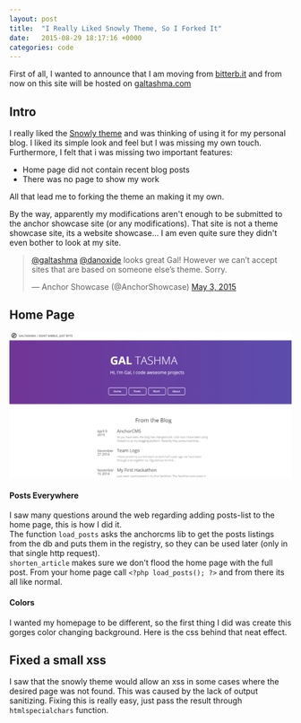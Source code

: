 ```yaml
---
layout: post
title:  "I Really Liked Snowly Theme, So I Forked It"
date:   2015-08-29 18:17:16 +0000
categories: code
---
```


First of all, I wanted to announce that I am moving from [bitterb.it](improving-snowly.html#) and from now on this site will be hosted on [galtashma.com](http://galtashma.com/posts/galtashma.com)

## Intro

I really liked the [Snowly theme](https://anchorthemes.com/theme/snowly) and was thinking of using it for my personal blog. I liked its simple look and feel but I was missing my own touch. Furthermore, I felt that i was missing two important features:

*   Home page did not contain recent blog posts
*   There was no page to show my work

All that lead me to forking the theme an making it my own.

By the way, apparently my modifications aren't enough to be submitted to the anchor showcase site (or any modifications). That site is not a theme showcase site, its a website showcase... I am even quite sure they didn't even bother to look at my site.

<blockquote class="twitter-tweet" data-lang="en"><p lang="en" dir="ltr"><a href="https://twitter.com/galtashma">@galtashma</a> <a href="https://twitter.com/danoxide">@danoxide</a> looks great Gal! However we can’t accept sites that are based on someone else’s theme. Sorry.</p>&mdash; Anchor Showcase (@AnchorShowcase) <a href="https://twitter.com/AnchorShowcase/status/594888371316596736">May 3, 2015</a></blockquote>
<script async src="//platform.twitter.com/widgets.js" charset="utf-8"></script>

## Home Page

![](https://raw.githubusercontent.com/bitterbit/Snowly/master/home_screenshot.png)

#### Posts Everywhere

I saw many questions around the web regarding adding posts-list to the home page, this is how I did it.  
The function `load_posts` asks the anchorcms lib to get the posts listings from the db and puts them in the registry, so they can be used later (only in that single http request).  
`shorten_article` makes sure we don't flood the home page with the full post. From your home page call `<?php load_posts(); ?>` and from there its all like normal.  
<script src="https://gist.github.com/bitterbit/a9b1a4287cc48a97e448.js"></script>

#### Colors

I wanted my homepage to be different, so the first thing I did was create this gorges color changing background. Here is the css behind that neat effect.  
<script src="https://gist.github.com/bitterbit/10dde34abffa9c6ab910.js"></script>

## Fixed a small xss

I saw that the snowly theme would allow an xss in some cases where the desired page was not found. This was caused by the lack of output sanitizing. Fixing this is really easy, just pass the result through `htmlspecialchars` function. 
<script src="https://gist.github.com/bitterbit/95c7038528ae4542e749.js"></script>